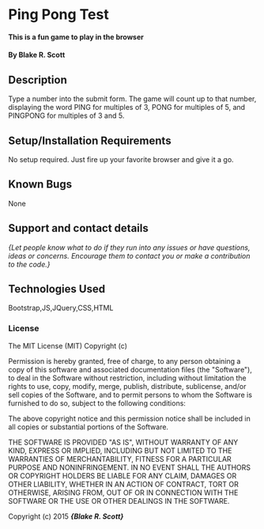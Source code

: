 # Ping Pong Test

#### This is a fun game to play in the browser

#### By  Blake R. Scott

## Description

Type a number into the submit form.  The game will count up to that number, displaying the word PING for multiples of 3, PONG for multiples of 5, and PINGPONG for multiples of 3 and 5.

## Setup/Installation Requirements

No setup required.  Just fire up your favorite browser and give it a go.



## Known Bugs

None

## Support and contact details

_{Let people know what to do if they run into any issues or have questions, ideas or concerns.  Encourage them to contact you or make a contribution to the code.}_

## Technologies Used

Bootstrap,JS,JQuery,CSS,HTML

### License

The MIT License (MIT)
Copyright (c) <year> <copyright holders>

Permission is hereby granted, free of charge, to any person obtaining a copy of this software and associated documentation files (the "Software"), to deal in the Software without restriction, including without limitation the rights to use, copy, modify, merge, publish, distribute, sublicense, and/or sell copies of the Software, and to permit persons to whom the Software is furnished to do so, subject to the following conditions:

The above copyright notice and this permission notice shall be included in all copies or substantial portions of the Software.

THE SOFTWARE IS PROVIDED "AS IS", WITHOUT WARRANTY OF ANY KIND, EXPRESS OR IMPLIED, INCLUDING BUT NOT LIMITED TO THE WARRANTIES OF MERCHANTABILITY, FITNESS FOR A PARTICULAR PURPOSE AND NONINFRINGEMENT. IN NO EVENT SHALL THE AUTHORS OR COPYRIGHT HOLDERS BE LIABLE FOR ANY CLAIM, DAMAGES OR OTHER LIABILITY, WHETHER IN AN ACTION OF CONTRACT, TORT OR OTHERWISE, ARISING FROM, OUT OF OR IN CONNECTION WITH THE SOFTWARE OR THE USE OR OTHER DEALINGS IN THE SOFTWARE.

Copyright (c) 2015 **_{Blake R. Scott}_**
